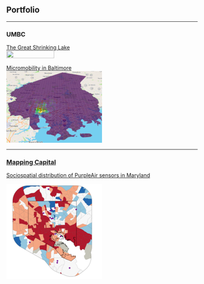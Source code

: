 ## Portfolio

---

### UMBC

[The Great Shrinking Lake](/381_proj)
<a href="/381_proj"> <br/>
<img src="381_proj/images/true_color.gif" width = "50%" height = "50%"/>
</a>


[Micromobility in Baltimore](/finalproj/index.md)
<a href="/finalproj"> <br/>
<img src="finalproj/images/Screenshot 2022-05-09 131724.png" width = "50%" height = "50%"/>
</a>

---

### [Mapping Capital](https://mapping.capital)

[Sociospatial distribution of PurpleAir sensors in Maryland](/dss/purple.md) <br/>
<p><a href="/finalproj/index.md"><img src="images/it worked MHI.png?raw=true" width = "50%" height = "50%"/></a></p>

